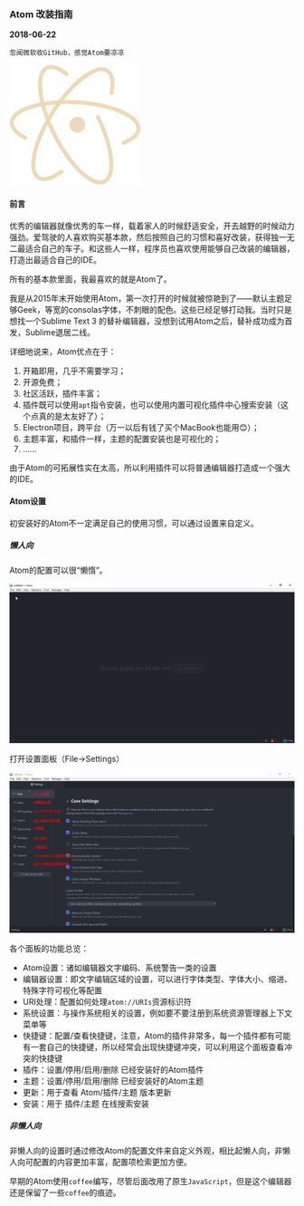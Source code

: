 ### Atom 改装指南
**2018-06-22**

`忽闻微软收GitHub，感觉Atom要凉凉`

<img src="./Atom-logo.svg" alt="Atom logo">

#### 前言
优秀的编辑器就像优秀的车一样，载着家人的时候舒适安全，开去越野的时候动力强劲。爱驾驶的人喜欢购买基本款，然后按照自己的习惯和喜好改装，获得独一无二最适合自己的车子。和这些人一样，程序员也喜欢使用能够自己改装的编辑器，打造出最适合自己的IDE。

所有的基本款里面，我最喜欢的就是Atom了。

我是从2015年末开始使用Atom，第一次打开的时候就被惊艳到了——默认主题足够Geek，等宽的consolas字体，不刺眼的配色。这些已经足够打动我。当时只是想找一个Sublime Text 3 的替补编辑器，没想到试用Atom之后，替补成功成为首发，Sublime退居二线。

详细地说来，Atom优点在于：

1. 开箱即用，几乎不需要学习；
2. 开源免费；
3. 社区活跃，插件丰富；
4. 插件既可以使用`apt`指令安装，也可以使用内置可视化插件中心搜索安装（这个点真的是太友好了）；
5. Electron项目，跨平台（万一以后有钱了买个MacBook也能用😊）；
6. 主题丰富，和插件一样，主题的配置安装也是可视化的；
7. ……

由于Atom的可拓展性实在太高，所以利用插件可以将普通编辑器打造成一个强大的IDE。

#### Atom设置
初安装好的Atom不一定满足自己的使用习惯，可以通过设置来自定义。

##### 懒人向
Atom的配置可以很“懒惰”。

<img src="./File-Settings.gif" alt="Settings">

打开设置面板（File->Settings）

<img src="./Settings-panel.png" alt="设置面板">

各个面板的功能总览：

* Atom设置：诸如编辑器文字编码、系统警告一类的设置
* 编辑器设置：即文字编辑区域的设置，可以进行字体类型、字体大小、缩进、特殊字符可视化等配置
* URI处理：配置如何处理`atom://URIs`资源标识符
* 系统设置：与操作系统相关的设置，例如要不要注册到系统资源管理器上下文菜单等
* 快捷键：配置/查看快捷键，注意，Atom的插件非常多，每一个插件都有可能有一套自己的快捷键，所以经常会出现快捷键冲突，可以利用这个面板查看冲突的快捷键
* 插件：设置/停用/启用/删除 已经安装好的Atom插件
* 主题：设置/停用/启用/删除 已经安装好的Atom主题
* 更新：用于查看 Atom/插件/主题 版本更新
* 安装：用于 插件/主题 在线搜索安装

##### 非懒人向

非懒人向的设置时通过修改Atom的配置文件来自定义外观，相比起懒人向，非懒人向可配置的内容更加丰富，配置项检索更加方便。

早期的Atom使用`coffee`编写，尽管后面改用了原生`JavaScript`，但是这个编辑器还是保留了一些`coffee`的痕迹。